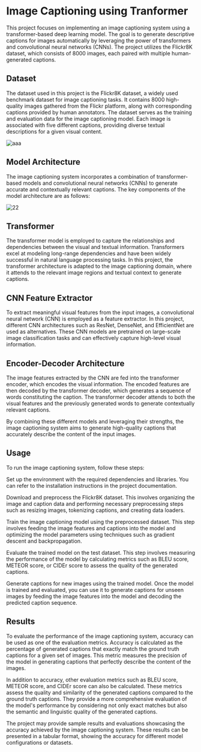
# Image Captioning using Tranformer

This project focuses on implementing an image captioning system using a transformer-based deep learning model. The goal is to generate descriptive captions for images automatically by leveraging the power of transformers and convolutional neural networks (CNNs). The project utilizes the Flickr8K dataset, which consists of 8000 images, each paired with multiple human-generated captions.



## Dataset
The dataset used in this project is the Flickr8K dataset, a widely used benchmark dataset for image captioning tasks. It contains 8000 high-quality images gathered from the Flickr platform, along with corresponding captions provided by human annotators. The dataset serves as the training and evaluation data for the image captioning model. Each image is associated with five different captions, providing diverse textual descriptions for a given visual content.

![aaa](https://github.com/Abhishektarpara/image-captioning-transformer/assets/121369602/ac23bfe9-9d65-4b3c-80ae-4a71b4fd5c6a)


## Model Architecture
The image captioning system incorporates a combination of transformer-based models and convolutional neural networks (CNNs) to generate accurate and contextually relevant captions. The key components of the model architecture are as follows:

![22](https://github.com/Abhishektarpara/image-captioning-transformer/assets/121369602/435fe932-1d8d-4afc-8699-d63b02878d46)



## Transformer
The transformer model is employed to capture the relationships and dependencies between the visual and textual information. Transformers excel at modeling long-range dependencies and have been widely successful in natural language processing tasks. In this project, the transformer architecture is adapted to the image captioning domain, where it attends to the relevant image regions and textual context to generate captions.
## CNN Feature Extractor
To extract meaningful visual features from the input images, a convolutional neural network (CNN) is employed as a feature extractor. In this project, different CNN architectures such as ResNet, DenseNet, and EfficientNet are used as alternatives. These CNN models are pretrained on large-scale image classification tasks and can effectively capture high-level visual information.
## Encoder-Decoder Architecture
The image features extracted by the CNN are fed into the transformer encoder, which encodes the visual information. The encoded features are then decoded by the transformer decoder, which generates a sequence of words constituting the caption. The transformer decoder attends to both the visual features and the previously generated words to generate contextually relevant captions.

By combining these different models and leveraging their strengths, the image captioning system aims to generate high-quality captions that accurately describe the content of the input images.
## Usage
To run the image captioning system, follow these steps:

Set up the environment with the required dependencies and libraries. You can refer to the installation instructions in the project documentation.

Download and preprocess the Flickr8K dataset. This involves organizing the image and caption data and performing necessary preprocessing steps such as resizing images, tokenizing captions, and creating data loaders.

Train the image captioning model using the preprocessed dataset. This step involves feeding the image features and captions into the model and optimizing the model parameters using techniques such as gradient descent and backpropagation.

Evaluate the trained model on the test dataset. This step involves measuring the performance of the model by calculating metrics such as BLEU score, METEOR score, or CIDEr score to assess the quality of the generated captions.

Generate captions for new images using the trained model. Once the model is trained and evaluated, you can use it to generate captions for unseen images by feeding the image features into the model and decoding the predicted caption sequence.
## Results
To evaluate the performance of the image captioning system, accuracy can be used as one of the evaluation metrics. Accuracy is calculated as the percentage of generated captions that exactly match the ground truth captions for a given set of images. This metric measures the precision of the model in generating captions that perfectly describe the content of the images.

In addition to accuracy, other evaluation metrics such as BLEU score, METEOR score, and CIDEr score can also be calculated. These metrics assess the quality and similarity of the generated captions compared to the ground truth captions. They provide a more comprehensive evaluation of the model's performance by considering not only exact matches but also the semantic and linguistic quality of the generated captions.

The project may provide sample results and evaluations showcasing the accuracy achieved by the image captioning system. These results can be presented in a tabular format, showing the accuracy for different model configurations or datasets.
